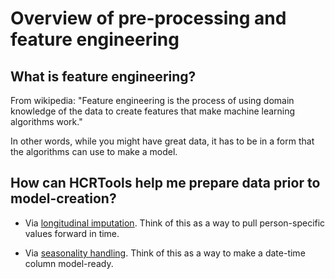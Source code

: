 # Overview of pre-processing and feature engineering

## What is feature engineering?

From wikipedia: "Feature engineering is the process of using domain knowledge of the data to create features that make machine learning algorithms work."

In other words, while you might have great data, it has to be in a form that the algorithms can use to make a model.

## How can HCRTools help me prepare data prior to model-creation?

* Via [longitudinal imputation](/model-pre-processing/longitudinal-imputation). Think of this as a way to pull person-specific values forward in time.

* Via [seasonality handling](/model-pre-processing/seasonality-handling). Think of this as a way to make a date-time column model-ready. 